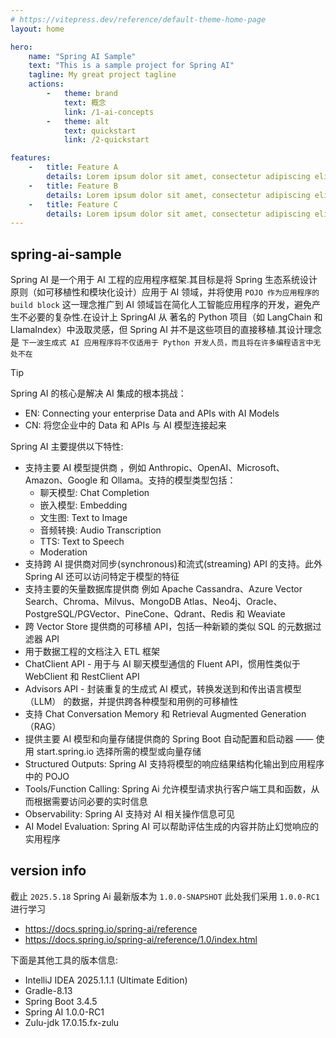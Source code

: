 ```yaml
---
# https://vitepress.dev/reference/default-theme-home-page
layout: home

hero:
    name: "Spring AI Sample"
    text: "This is a sample project for Spring AI"
    tagline: My great project tagline
    actions:
        -   theme: brand
            text: 概念
            link: /1-ai-concepts
        -   theme: alt
            text: quickstart
            link: /2-quickstart

features:
    -   title: Feature A
        details: Lorem ipsum dolor sit amet, consectetur adipiscing elit
    -   title: Feature B
        details: Lorem ipsum dolor sit amet, consectetur adipiscing elit
    -   title: Feature C
        details: Lorem ipsum dolor sit amet, consectetur adipiscing elit
---
```


## spring-ai-sample

Spring AI 是一个用于 AI 工程的应用程序框架.其目标是将 Spring 生态系统设计原则（如可移植性和模块化设计）应用于 AI 领域，并将使用
`POJO 作为应用程序的 build block` 这一理念推广到 AI 领域旨在简化人工智能应用程序的开发，避免产生不必要的复杂性.在设计上
SpringAI 从 著名的 Python 项目（如 LangChain 和 LlamaIndex）中汲取灵感，但 Spring AI 并不是这些项目的直接移植.其设计理念
是 `下一波生成式 AI 应用程序将不仅适用于 Python 开发人员，而且将在许多编程语言中无处不在`

> [!TIP]
> Spring AI 的核心是解决 AI 集成的根本挑战：
>
> - EN: Connecting your enterprise Data and APIs with AI Models
> - CN: 将您企业中的 Data 和 APIs 与 AI 模型连接起来

Spring AI 主要提供以下特性:

- 支持主要 AI 模型提供商 ，例如 Anthropic、OpenAI、Microsoft、Amazon、Google 和 Ollama。支持的模型类型包括：
    - 聊天模型: Chat Completion
    - 嵌入模型: Embedding
    - 文生图: Text to Image
    - 音频转换: Audio Transcription
    - TTS: Text to Speech
    - Moderation
- 支持跨 AI 提供商对同步(synchronous)和流式(streaming) API 的支持。此外 Spring AI 还可以访问特定于模型的特征
- 支持主要的矢量数据库提供商 例如 Apache Cassandra、Azure Vector Search、Chroma、Milvus、MongoDB
  Atlas、Neo4j、Oracle、PostgreSQL/PGVector、PineCone、Qdrant、Redis 和 Weaviate
- 跨 Vector Store 提供商的可移植 API，包括一种新颖的类似 SQL 的元数据过滤器 API
- 用于数据工程的文档注入 ETL 框架
- ChatClient API - 用于与 AI 聊天模型通信的 Fluent API，惯用性类似于 WebClient 和 RestClient API
- Advisors API - 封装重复的生成式 AI 模式，转换发送到和传出语言模型 （LLM） 的数据，并提供跨各种模型和用例的可移植性
- 支持 Chat Conversation Memory 和 Retrieval Augmented Generation （RAG）
- 提供主要 AI 模型和向量存储提供商的 Spring Boot 自动配置和启动器 —— 使用 start.spring.io 选择所需的模型或向量存储
- Structured Outputs: Spring AI 支持将模型的响应结果结构化输出到应用程序中的 POJO
- Tools/Function Calling: Spring Ai 允许模型请求执行客户端工具和函数，从而根据需要访问必要的实时信息
- Observability: Spring AI 支持对 AI 相关操作信息可见
- AI Model Evaluation: Spring AI 可以帮助评估生成的内容并防止幻觉响应的实用程序

## version info

截止 `2025.5.18` Spring Ai 最新版本为 `1.0.0-SNAPSHOT` 此处我们采用 `1.0.0-RC1` 进行学习

- https://docs.spring.io/spring-ai/reference
- https://docs.spring.io/spring-ai/reference/1.0/index.html

下面是其他工具的版本信息:

- IntelliJ IDEA 2025.1.1.1 (Ultimate Edition)
- Gradle-8.13
- Spring Boot 3.4.5
- Spring AI 1.0.0-RC1
- Zulu-jdk 17.0.15.fx-zulu


